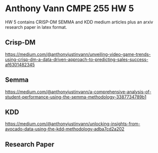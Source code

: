 # Anthony Vann CMPE 255 HW 5
HW 5 contains CRISP-DM SEMMA and KDD medium articles plus an arxiv research paper in latex format.

## Crisp-DM 
https://medium.com/@anthonyjustinvann/unveiling-video-game-trends-using-crisp-dm-a-data-driven-approach-to-predicting-sales-success-af6301482345

## Semma
https://medium.com/@anthonyjustinvann/a-comprehensive-analysis-of-student-performance-using-the-semma-methodology-3387734789b1

## KDD
https://medium.com/@anthonyjustinvann/unlocking-insights-from-avocado-data-using-the-kdd-methodology-adba7cd2a202

## Research Paper

